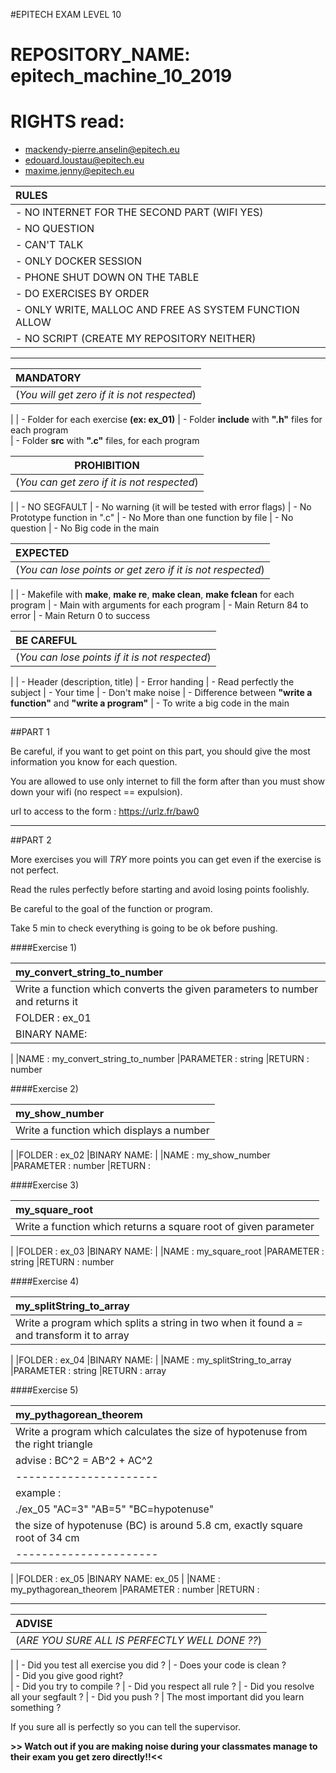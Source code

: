 #EPITECH EXAM LEVEL 10

# REPOSITORY_NAME: epitech_machine_10_2019
# RIGHTS read:
  - mackendy-pierre.anselin@epitech.eu
  - edouard.loustau@epitech.eu
  - maxime.jenny@epitech.eu

|**RULES**|
|:--------|
| - NO INTERNET FOR THE SECOND PART (WIFI YES)
| - NO QUESTION
| - CAN'T TALK
| - ONLY DOCKER SESSION
| - PHONE SHUT DOWN ON THE TABLE
| - DO EXERCISES BY ORDER
| - ONLY WRITE, MALLOC AND FREE AS SYSTEM FUNCTION ALLOW
| - NO SCRIPT (CREATE MY REPOSITORY NEITHER)

________________________________________________________________________________________

|**MANDATORY**|
|:-------------|
|(_You will get zero if it is not respected_)
|
| - Folder for each exercise **(ex: ex_01)**
| - Folder **include** with **".h"** files for each program  
| - Folder **src** with **".c"** files, for each program 


|**PROHIBITION**|
|:-----------:|
|(_You can get zero if it is not respected_)
|
| - NO SEGFAULT
| - No warning (it will be tested with error flags)
| - No Prototype function in ".c"
| - No More than one function by file
| - No question 
| - No Big code in the main

|**EXPECTED**|
|:-----------|
|(_You can lose points or get zero if it is not respected_)
|
| - Makefile with **make**, **make re**, **make clean**, **make fclean** for each program 
| - Main with arguments for each program
| - Main Return 84 to error 
| - Main Return 0 to success 

|**BE CAREFUL**|
|:-----------|
|(_You can lose points if it is not respected_)
|
| - Header (description, title)
| - Error handing
| - Read perfectly the subject
| - Your time
| - Don't make noise
| - Difference between **"write a function"** and **"write a program"**
| - To write a big code in the main

________________________________________________________________________________________

##PART 1

Be careful, if you want to get point on this part, you should give the most information you know for each question.

You are allowed to use only internet to fill the form after than you must show down your wifi (no respect == expulsion).

url to access to the form :  https://urlz.fr/baw0

__________________________________________________________________________________________________________________________________________________________________________________


##PART 2

More exercises you will *TRY* more points you can get even if the exercise is not perfect.

Read the rules perfectly before starting and avoid losing points foolishly.

Be careful to the goal of the function or program.

Take 5 min to check everything is going to be ok before pushing.




####Exercise 1)

|my_convert_string_to_number|
|:----|
|Write a function which converts the given parameters to number and returns it
|FOLDER     :   ex_01
|BINARY NAME:
|
|NAME       :   my_convert_string_to_number
|PARAMETER  :   string
|RETURN     :   number





####Exercise 2)

|my_show_number|
|:----|
|Write a function which displays a number  
|
|FOLDER     :   ex_02
|BINARY NAME:
|
|NAME       :   my_show_number
|PARAMETER  :   number
|RETURN     :  





####Exercise 3)

|my_square_root|
|:----|
|Write a function which returns a square root of given parameter  
|
|FOLDER     :   ex_03
|BINARY NAME:
|
|NAME       :   my_square_root
|PARAMETER  :   string
|RETURN     :   number




####Exercise 4)

|my_splitString_to_array|
|:----|
|Write a program which splits a string in two when it found a *=* and transform it to array  
|
|FOLDER     :   ex_04
|BINARY NAME:
|
|NAME       :   my_splitString_to_array
|PARAMETER  :   string
|RETURN     :   array





####Exercise 5)

|my_pythagorean_theorem|
|:----|
|Write a program which calculates the size of hypotenuse from the right triangle
|advise : BC^2 = AB^2 + AC^2
|----------------------
|example : 
|./ex_05 "AC=3" "AB=5" "BC=hypotenuse"
|the size of hypotenuse (BC) is around 5.8 cm, exactly square root of 34 cm   
|----------------------
|
|FOLDER     :   ex_05
|BINARY NAME:   ex_05
|
|NAME       :   my_pythagorean_theorem
|PARAMETER  :   number
|RETURN     :  





__________________________________________________________________________________________________________________________________________________________________________________


|**ADVISE**|
|:-------------|
|(_ARE YOU SURE ALL IS PERFECTLY WELL DONE ??_)
|
| - Did you test all exercise you did ?
| - Does your code is clean ?  
| - Did you give good right?  
| - Did you try to compile ?
| - Did you respect all rule ?
| - Did you resolve all your segfault ?
| - Did you push ?
| The most important did you learn something ?

If you sure all is perfectly so you can tell the supervisor.
 
**>> Watch out if you are making noise during your classmates manage to their exam you get zero directly!!<<** 